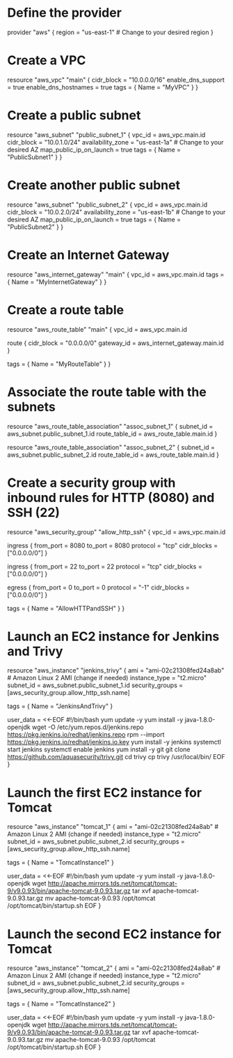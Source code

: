  # Define the provider
provider "aws" {
  region = "us-east-1"  # Change to your desired region
}

# Create a VPC
resource "aws_vpc" "main" {
  cidr_block = "10.0.0.0/16"
  enable_dns_support = true
  enable_dns_hostnames = true
  tags = {
    Name = "MyVPC"
  }
}

# Create a public subnet
resource "aws_subnet" "public_subnet_1" {
  vpc_id            = aws_vpc.main.id
  cidr_block        = "10.0.1.0/24"
  availability_zone = "us-east-1a"  # Change to your desired AZ
  map_public_ip_on_launch = true
  tags = {
    Name = "PublicSubnet1"
  }
}

# Create another public subnet
resource "aws_subnet" "public_subnet_2" {
  vpc_id            = aws_vpc.main.id
  cidr_block        = "10.0.2.0/24"
  availability_zone = "us-east-1b"  # Change to your desired AZ
  map_public_ip_on_launch = true
  tags = {
    Name = "PublicSubnet2"
  }
}

# Create an Internet Gateway
resource "aws_internet_gateway" "main" {
  vpc_id = aws_vpc.main.id
  tags = {
    Name = "MyInternetGateway"
  }
}

# Create a route table
resource "aws_route_table" "main" {
  vpc_id = aws_vpc.main.id

  route {
    cidr_block = "0.0.0.0/0"
    gateway_id = aws_internet_gateway.main.id
  }

  tags = {
    Name = "MyRouteTable"
  }
}

# Associate the route table with the subnets
resource "aws_route_table_association" "assoc_subnet_1" {
  subnet_id      = aws_subnet.public_subnet_1.id
  route_table_id = aws_route_table.main.id
}

resource "aws_route_table_association" "assoc_subnet_2" {
  subnet_id      = aws_subnet.public_subnet_2.id
  route_table_id = aws_route_table.main.id
}

# Create a security group with inbound rules for HTTP (8080) and SSH (22)
resource "aws_security_group" "allow_http_ssh" {
  vpc_id = aws_vpc.main.id

  ingress {
    from_port   = 8080
    to_port     = 8080
    protocol    = "tcp"
    cidr_blocks = ["0.0.0.0/0"]
  }

  ingress {
    from_port   = 22
    to_port     = 22
    protocol    = "tcp"
    cidr_blocks = ["0.0.0.0/0"]
  }

  egress {
    from_port   = 0
    to_port     = 0
    protocol    = "-1"
    cidr_blocks = ["0.0.0.0/0"]
  }

  tags = {
    Name = "AllowHTTPandSSH"
  }
}

# Launch an EC2 instance for Jenkins and Trivy
resource "aws_instance" "jenkins_trivy" {
  ami           = "ami-02c21308fed24a8ab"  # Amazon Linux 2 AMI (change if needed)
  instance_type = "t2.micro"
  subnet_id     = aws_subnet.public_subnet_1.id
  security_groups = [aws_security_group.allow_http_ssh.name]

  tags = {
    Name = "JenkinsAndTrivy"
  }

  user_data = <<-EOF
              #!/bin/bash
              yum update -y
              yum install -y java-1.8.0-openjdk
              wget -O /etc/yum.repos.d/jenkins.repo https://pkg.jenkins.io/redhat/jenkins.repo
              rpm --import https://pkg.jenkins.io/redhat/jenkins.io.key
              yum install -y jenkins
              systemctl start jenkins
              systemctl enable jenkins
              yum install -y git
              git clone https://github.com/aquasecurity/trivy.git
              cd trivy
              cp trivy /usr/local/bin/
              EOF
}

# Launch the first EC2 instance for Tomcat
resource "aws_instance" "tomcat_1" {
  ami           = "ami-02c21308fed24a8ab"  # Amazon Linux 2 AMI (change if needed)
  instance_type = "t2.micro"
  subnet_id     = aws_subnet.public_subnet_2.id
  security_groups = [aws_security_group.allow_http_ssh.name]

  tags = {
    Name = "TomcatInstance1"
  }

  user_data = <<-EOF
              #!/bin/bash
              yum update -y
              yum install -y java-1.8.0-openjdk
              wget http://apache.mirrors.tds.net/tomcat/tomcat-9/v9.0.93/bin/apache-tomcat-9.0.93.tar.gz
              tar xvf apache-tomcat-9.0.93.tar.gz
              mv apache-tomcat-9.0.93 /opt/tomcat
              /opt/tomcat/bin/startup.sh
              EOF
}

# Launch the second EC2 instance for Tomcat
resource "aws_instance" "tomcat_2" {
  ami           = "ami-02c21308fed24a8ab"  # Amazon Linux 2 AMI (change if needed)
  instance_type = "t2.micro"
  subnet_id     = aws_subnet.public_subnet_2.id
  security_groups = [aws_security_group.allow_http_ssh.name]

  tags = {
    Name = "TomcatInstance2"
  }

  user_data = <<-EOF
              #!/bin/bash
              yum update -y
              yum install -y java-1.8.0-openjdk
              wget http://apache.mirrors.tds.net/tomcat/tomcat-9/v9.0.93/bin/apache-tomcat-9.0.93.tar.gz
              tar xvf apache-tomcat-9.0.93.tar.gz
              mv apache-tomcat-9.0.93 /opt/tomcat
              /opt/tomcat/bin/startup.sh
              EOF
}
